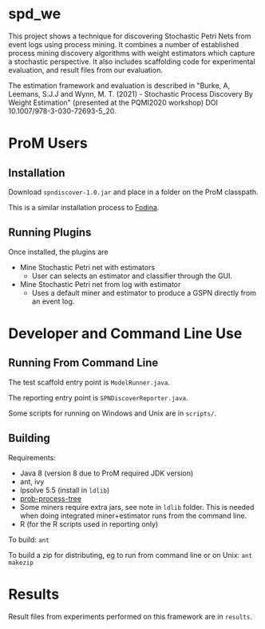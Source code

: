 # spd\_we

This project shows a technique for discovering Stochastic Petri Nets from event logs using process mining. It combines a number of established process mining discovery algorithms with weight estimators which capture a stochastic perspective. It also includes scaffolding code for experimental evaluation, and result files from our evaluation.

The estimation framework and evaluation is described in "Burke, A, Leemans, S.J.J and Wynn, M. T. (2021) - Stochastic Process Discovery By Weight Estimation" (presented at the PQMI2020 workshop) DOI 10.1007/978-3-030-72693-5_20.

# ProM Users

## Installation

Download `spndiscover-1.0.jar` and place in a folder on the ProM classpath.

This is a similar installation process to [Fodina](http://www.processmining.be/fodina/). 

## Running Plugins

Once installed, the plugins are 
+ Mine Stochastic Petri net with estimators
    + User can selects an estimator and classifier through the GUI.
+ Mine Stochastic Petri net from log with estimator
    + Uses a default miner and estimator to produce a GSPN directly from an event log.

# Developer and Command Line Use

## Running From Command Line

The test scaffold entry point is `ModelRunner.java`.

The reporting entry point is `SPNDiscoverReporter.java`.

Some scripts for running on Windows and Unix are in `scripts/`.

## Building

Requirements: 
 + Java 8 (version 8 due to ProM required JDK version)
 + ant, ivy
 + lpsolve 5.5 (install in `ldlib`)
 + [prob-process-tree](https://github.com/adamburkegh/prob-process-tree)
 + Some miners require extra jars, see note in `ldlib` folder. This is needed when doing integrated miner+estimator runs from the command line.
 + R (for the R scripts used in reporting only)

To build:
`ant`

To build a zip for distributing, eg to run from command line or on Unix:
`ant makezip`

# Results

Result files from experiments performed on this framework are in `results`.

